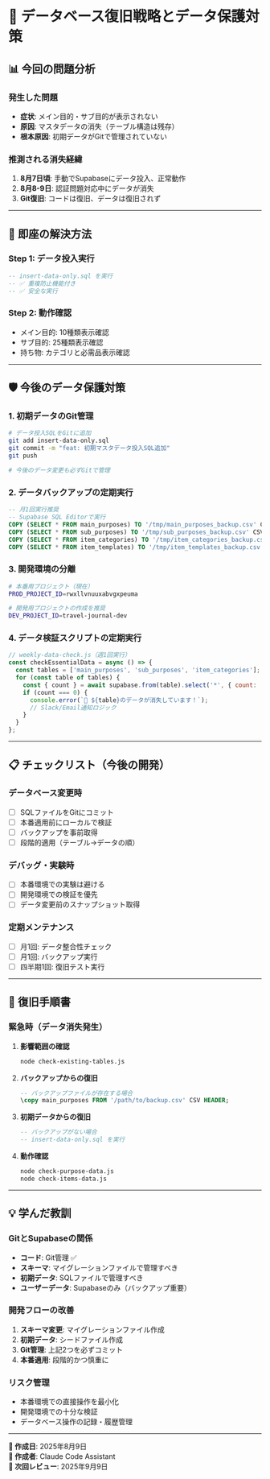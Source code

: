 # 🔄 データベース復旧戦略とデータ保護対策

## 📊 今回の問題分析

### **発生した問題**
- **症状**: メイン目的・サブ目的が表示されない
- **原因**: マスタデータの消失（テーブル構造は残存）
- **根本原因**: 初期データがGitで管理されていない

### **推測される消失経緯**
1. **8月7日頃**: 手動でSupabaseにデータ投入、正常動作
2. **8月8-9日**: 認証問題対応中にデータが消失
3. **Git復旧**: コードは復旧、データは復旧されず

---

## 🚀 即座の解決方法

### **Step 1: データ投入実行**
```sql
-- insert-data-only.sql を実行
-- ✅ 重複防止機能付き
-- ✅ 安全な実行
```

### **Step 2: 動作確認**
- メイン目的: 10種類表示確認
- サブ目的: 25種類表示確認  
- 持ち物: カテゴリと必需品表示確認

---

## 🛡️ 今後のデータ保護対策

### **1. 初期データのGit管理**
```bash
# データ投入SQLをGitに追加
git add insert-data-only.sql
git commit -m "feat: 初期マスタデータ投入SQL追加"
git push

# 今後のデータ変更も必ずGitで管理
```

### **2. データバックアップの定期実行**
```sql
-- 月1回実行推奨
-- Supabase SQL Editorで実行
COPY (SELECT * FROM main_purposes) TO '/tmp/main_purposes_backup.csv' CSV HEADER;
COPY (SELECT * FROM sub_purposes) TO '/tmp/sub_purposes_backup.csv' CSV HEADER;
COPY (SELECT * FROM item_categories) TO '/tmp/item_categories_backup.csv' CSV HEADER;
COPY (SELECT * FROM item_templates) TO '/tmp/item_templates_backup.csv' CSV HEADER;
```

### **3. 開発環境の分離**
```bash
# 本番用プロジェクト（現在）
PROD_PROJECT_ID=rwxllvnuuxabvgxpeuma

# 開発用プロジェクトの作成を推奨
DEV_PROJECT_ID=travel-journal-dev
```

### **4. データ検証スクリプトの定期実行**
```javascript
// weekly-data-check.js（週1回実行）
const checkEssentialData = async () => {
  const tables = ['main_purposes', 'sub_purposes', 'item_categories'];
  for (const table of tables) {
    const { count } = await supabase.from(table).select('*', { count: 'exact', head: true });
    if (count === 0) {
      console.error(`🚨 ${table}のデータが消失しています！`);
      // Slack/Email通知ロジック
    }
  }
};
```

---

## 📋 チェックリスト（今後の開発）

### **データベース変更時**
- [ ] SQLファイルをGitにコミット
- [ ] 本番適用前にローカルで検証
- [ ] バックアップを事前取得
- [ ] 段階的適用（テーブル→データの順）

### **デバッグ・実験時**
- [ ] 本番環境での実験は避ける
- [ ] 開発環境での検証を優先
- [ ] データ変更前のスナップショット取得

### **定期メンテナンス**
- [ ] 月1回: データ整合性チェック
- [ ] 月1回: バックアップ実行
- [ ] 四半期1回: 復旧テスト実行

---

## 🔄 復旧手順書

### **緊急時（データ消失発生）**
1. **影響範囲の確認**
   ```bash
   node check-existing-tables.js
   ```

2. **バックアップからの復旧**
   ```sql
   -- バックアップファイルが存在する場合
   \copy main_purposes FROM '/path/to/backup.csv' CSV HEADER;
   ```

3. **初期データからの復旧**
   ```sql
   -- バックアップがない場合
   -- insert-data-only.sql を実行
   ```

4. **動作確認**
   ```bash
   node check-purpose-data.js
   node check-items-data.js
   ```

---

## 💡 学んだ教訓

### **GitとSupabaseの関係**
- **コード**: Git管理 ✅
- **スキーマ**: マイグレーションファイルで管理すべき
- **初期データ**: SQLファイルで管理すべき
- **ユーザーデータ**: Supabaseのみ（バックアップ重要）

### **開発フローの改善**
1. **スキーマ変更**: マイグレーションファイル作成
2. **初期データ**: シードファイル作成  
3. **Git管理**: 上記2つを必ずコミット
4. **本番適用**: 段階的かつ慎重に

### **リスク管理**
- 本番環境での直接操作を最小化
- 開発環境での十分な検証
- データベース操作の記録・履歴管理

---

**📅 作成日**: 2025年8月9日  
**📝 作成者**: Claude Code Assistant  
**🔄 次回レビュー**: 2025年9月9日